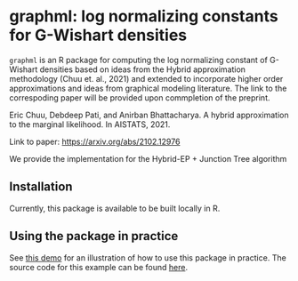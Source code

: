 # graphml: log normalizing constants for G-Wishart densities

`graphml` is an R package for computing the log normalizing constant of G-Wishart densities based on ideas from the Hybrid approximation methodology (Chuu et. al., 2021) and extended to incorporate higher order approximations and ideas from graphical modeling literature. The link to the correspoding paper will be provided upon commpletion of the preprint. 

Eric Chuu, Debdeep Pati, and Anirban Bhattacharya. A hybrid approximation to the marginal likelihood. In AISTATS, 2021.

Link to paper: https://arxiv.org/abs/2102.12976

We provide the implementation for the Hybrid-EP + Junction Tree algorithm 

## Installation

Currently, this package is available to be built locally in R. 

## Using the package in practice

See [this demo](https://github.com/echuu/graphml/blob/master/examples/graphml_demo.pdf) for an illustration of how to use this package in practice. The source code for this example can be found [here](https://github.com/echuu/graphml/blob/master/examples/graphml_demo.Rmd).

